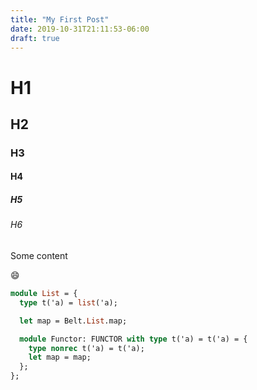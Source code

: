 ```yaml
---
title: "My First Post"
date: 2019-10-31T21:11:53-06:00
draft: true
---
```


# H1

## H2

### H3

#### H4

##### H5

###### H6

Some content

:smile:

```ocaml
module List = {
  type t('a) = list('a);

  let map = Belt.List.map;

  module Functor: FUNCTOR with type t('a) = t('a) = {
    type nonrec t('a) = t('a);
    let map = map;
  };
};
```